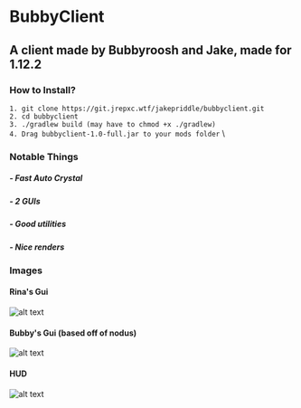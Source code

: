 # BubbyClient

## A client made by Bubbyroosh and Jake, made for 1.12.2

### How to Install?
```1. git clone https://git.jrepxc.wtf/jakepriddle/bubbyclient.git``` \
```2. cd bubbyclient``` \
```3. ./gradlew build (may have to chmod +x ./gradlew)``` \
```4. Drag bubbyclient-1.0-full.jar to your mods folder``` \

### Notable Things

##### - Fast Auto Crystal
##### - 2 GUIs
##### - Good utilities
##### - Nice renders

### Images 

#### Rina's Gui

![alt text](https://jrepxc.wtf/assets/img/rinagui.png)

#### Bubby's Gui (based off of nodus)

![alt text](https://jrepxc.wtf/assets/img/nodus.png)

#### HUD

![alt text](https://jrepxc.wtf/assets/img/hud.png)